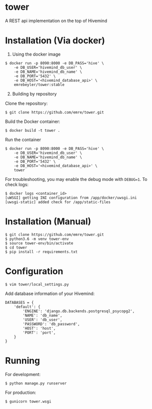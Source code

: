 # tower

A REST api implementation on the top of Hivemind

# Installation (Via docker)

1. Using the docker image

```
$ docker run -p 8090:8000 -e DB_PASS='hive' \
	-e DB_USER='hivemind_db_user' \
	-e DB_NAME='hivemind_db_name' \
	-e DB_PORT='5432' \
	-e DB_HOST='<hivemind_database_api>' \
	emrebeyler/tower:stable
```

2. Building by repository

Clone the repository:

```
$ git clone https://github.com/emre/tower.git
```

Build the Docker container:

```
$ docker build -t tower .
```

Run the container

```
$ docker run -p 8090:8000 -e DB_PASS='hive' \
	-e DB_USER='hivemind_db_user' \
	-e DB_NAME='hivemind_db_name' \
	-e DB_PORT='5432' \
	-e DB_HOST='<hivemind_database_api>' \
	tower
```

For troubleshooting, you may enable the debug mode with `DEBUG=1`. To 
check logs:

```
$ docker logs <container_id>
[uWSGI] getting INI configuration from /app/docker/uwsgi.ini
[uwsgi-static] added check for /app/static-files
```


# Installation (Manual)

```
$ git clone https://github.com/emre/tower.git
$ python3.6 -m venv tower-env
$ source tower-env/bin/activate
$ cd tower
$ pip install -r requirements.txt
```

# Configuration

```
$ vim tower/local_settings.py
```

Add database information of your Hivemind:

```
DATABASES = {
    'default': {
        'ENGINE': 'django.db.backends.postgresql_psycopg2',
        'NAME': 'db_name',
        'USER': 'db_user',
        'PASSWORD': 'db_password',
        'HOST': 'host',
        'PORT': 'port',
    }
}

```

# Running

For development:

```
$ python manage.py runserver
```

For production:

```
$ gunicorn tower.wsgi
```

